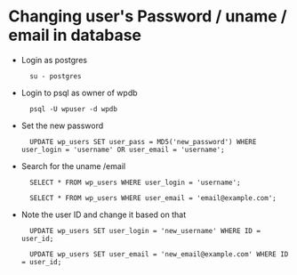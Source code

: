 

# Changing user's Password / uname / email in database 

- Login as postgres

        su - postgres

- Login to psql as owner of wpdb

        psql -U wpuser -d wpdb

- Set the new password

        UPDATE wp_users SET user_pass = MD5('new_password') WHERE user_login = 'username' OR user_email = 'username';

- Search for the uname /email

        SELECT * FROM wp_users WHERE user_login = 'username';

        SELECT * FROM wp_users WHERE user_email = 'email@example.com';


- Note the user ID and change it based on that 

        UPDATE wp_users SET user_login = 'new_username' WHERE ID = user_id;

        UPDATE wp_users SET user_email = 'new_email@example.com' WHERE ID = user_id;

